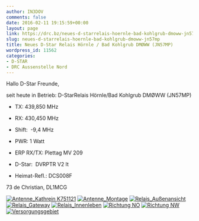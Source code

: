 ```yaml
---
author: IN3DOV
comments: false
date: 2016-02-11 19:15:59+00:00
layout: page
link: https://drc.bz/neues-d-starrelais-hoernle-bad-kohlgrub-dmoww-jn57mp/
slug: neues-d-starrelais-hoernle-bad-kohlgrub-dmoww-jn57mp
title: Neues D-Star Relais Hörnle / Bad Kohlgrub DMØWW (JN57MP)
wordpress_id: 11562
categories:
- D-STAR
- DRC Aussenstelle Nord
---
```


Hallo D-Star Freunde,

seit heute in Betrieb: D-StarRelais Hörnle/Bad Kohlgrub DMØWW (JN57MP)



	
  * TX: 439,850 MHz

	
  * RX: 430,450 MHz

	
  * Shift:  -9,4 MHz

	
  * PWR: 1 Watt

	
  * ERP RX/TX: Plettag MV 209

	
  * D-Star:  DVRPTR V2 lt

	
  * Heimat-Refl.: DCS008F


73 de Christian, DL1MCG



[![Antenne_Kathrein K751121](https://drc.bz/wp-content/uploads/2016/02/Antenne_Kathrein-K751121-1024x576.jpg)](https://drc.bz/wp-content/uploads/2016/02/Antenne_Kathrein-K751121.jpg) [![Antenne_Montage](https://drc.bz/wp-content/uploads/2016/02/Antenne_Montage-1024x576.jpg)](https://drc.bz/wp-content/uploads/2016/02/Antenne_Montage.jpg) [![Relais_Außenansicht](https://drc.bz/wp-content/uploads/2016/02/Relais_Außenansicht-1024x576.jpg)](https://drc.bz/wp-content/uploads/2016/02/Relais_Außenansicht.jpg) [![Relais_Gateway](https://drc.bz/wp-content/uploads/2016/02/Relais_Gateway-1024x576.jpg)](https://drc.bz/wp-content/uploads/2016/02/Relais_Gateway.jpg) [![Relais_Innenleben](https://drc.bz/wp-content/uploads/2016/02/Relais_Innenleben-1024x576.jpg)](https://drc.bz/wp-content/uploads/2016/02/Relais_Innenleben.jpg) [![Richtung NO](https://drc.bz/wp-content/uploads/2016/02/Richtung-NO-1024x576.jpg)](https://drc.bz/wp-content/uploads/2016/02/Richtung-NO.jpg) [![Richtung NW](https://drc.bz/wp-content/uploads/2016/02/Richtung-NW-1024x576.jpg)](https://drc.bz/wp-content/uploads/2016/02/Richtung-NW.jpg) [![Versorgungsgebiet](https://drc.bz/wp-content/uploads/2016/02/Versorgungsgebiet.jpg)](https://drc.bz/wp-content/uploads/2016/02/Versorgungsgebiet.jpg)


